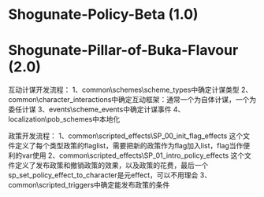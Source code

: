 # Shogunate-Policy-Beta (1.0)
# Shogunate-Pillar-of-Buka-Flavour (2.0)

互动计谋开发流程：
1、common\schemes\scheme_types中确定计谋类型
2、common\character_interactions中确定互动框架：通常一个为自体计谋，一个为委任计谋
3、events\scheme_events中确定计谋事件
4、localization\pob_schemes中本地化

政策开发流程：
1、common\scripted_effects\SP_00_init_flag_effects
这个文件定义了每个类型政策的flaglist，需要把新的政策作为flag加入list，flag当作便利的var使用
2、common\scripted_effects\SP_01_intro_policy_effects
这个文件定义了发布政策和撤销政策的效果，以及政策的花费，最后一个sp_set_policy_effect_to_character是元effect，可以不用理会
3、common\scripted_triggers中确定能发布政策的条件


